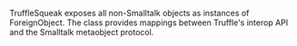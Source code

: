 TruffleSqueak exposes all non-Smalltalk objects as instances of ForeignObject.
The class provides mappings between Truffle's interop API and the Smalltalk metaobject protocol.